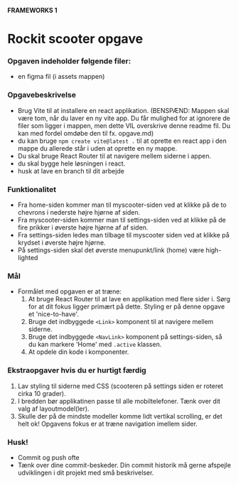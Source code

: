 **FRAMEWORKS 1**

# Rockit scooter opgave
### **Opgaven indeholder følgende filer:**
- en figma fil (i assets mappen)

### **Opgavebeskrivelse**
- Brug Vite til at installere en react applikation.
  (BENSPÆND: Mappen skal være tom, når du laver en ny vite app. Du får mulighed for at ignorere de filer som ligger i mappen, men dette VIL overskrive denne readme fil. Du kan med fordel omdøbe den til fx. opgave.md)
- du kan bruge `npm create vite@latest .` til at oprette en react app i den mappe du allerede står i uden at oprette en ny mappe.
- Du skal bruge React Router til at navigere mellem siderne i appen.
- du skal bygge hele løsningen i react.
- husk at lave en branch til dit arbejde

### **Funktionalitet**
- Fra home-siden kommer man til myscooter-siden ved at klikke på de to chevrons i nederste højre hjørne af siden.
- Fra myscooter-siden kommer man til settings-siden ved at klikke på de fire prikker i øverste højre hjørne af af siden.
- Fra settings-siden ledes man tilbage til myscooter siden ved at klikke på krydset i øverste højre hjørne.
- På settings-siden skal det øverste menupunkt/link (home) være high-lighted

### **Mål**
- Formålet med opgaven er at træne:
  1. At bruge React Router til at lave en applikation med flere sider i. Sørg for at dit fokus ligger primært på dette. Styling er på denne opgave et 'nice-to-have'.
  2. Bruge det indbyggede `<Link>` komponent til at navigere mellem siderne.
  3. Bruge det indbyggede `<NavLink>` komponent på settings-siden, så du kan markere 'Home' med `.active` klassen. 
  4. At opdele din kode i komponenter.
  
### **Ekstraopgaver hvis du er hurtigt færdig**
  1. Lav styling til siderne med CSS (scooteren på settings siden er roteret cirka 10 grader).
  2. I bredden bør applikatinen passe til alle mobiltelefoner. Tænk over dit valg af layoutmodel(ler).
  3. Skulle der på de mindste modeller komme lidt vertikal scrolling, er det helt ok! Opgavens fokus er at træne navigation imellem sider.  

### **Husk!**
- Commit og push ofte
- Tænk over dine commit-beskeder. Din commit historik må gerne afspejle udviklingen i dit projekt med små beskrivelser. 

